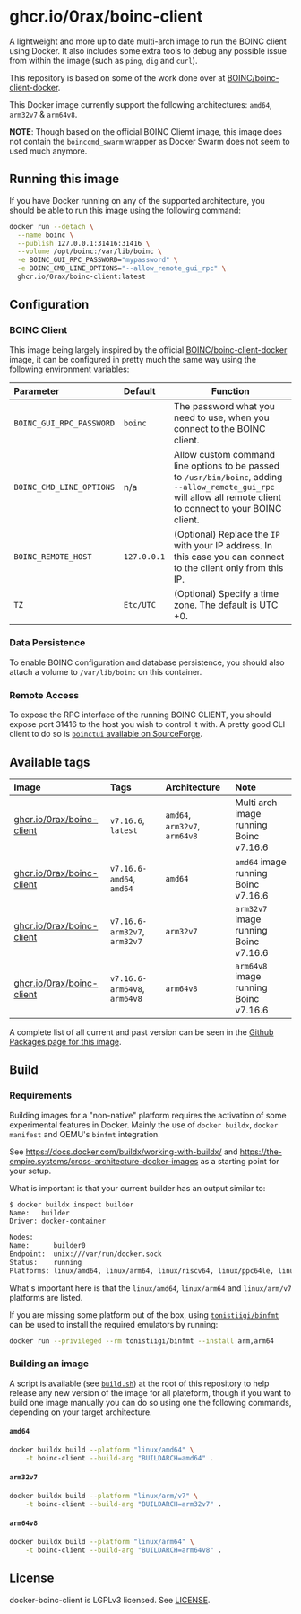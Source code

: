 # ghcr.io/0rax/boinc-client

A lightweight and more up to date multi-arch image to run the BOINC client using Docker. It also includes some extra tools to debug any possible issue from within the image (such as `ping`, `dig` and `curl`).

This repository is based on some of the work done over at [BOINC/boinc-client-docker](https://github.com/BOINC/boinc-client-docker).

This Docker image currently support the following architectures: `amd64`, `arm32v7` & `arm64v8`.

**NOTE**: Though based on the official BOINC Cliemt image, this image does not contain the `boinccmd_swarm` wrapper as Docker Swarm does not seem to used much anymore.

## Running this image

If you have Docker running on any of the supported architecture, you should be able to run this image using the following command:

```sh
docker run --detach \
  --name boinc \
  --publish 127.0.0.1:31416:31416 \
  --volume /opt/boinc:/var/lib/boinc \
  -e BOINC_GUI_RPC_PASSWORD="mypassword" \
  -e BOINC_CMD_LINE_OPTIONS="--allow_remote_gui_rpc" \
  ghcr.io/0rax/boinc-client:latest
```

## Configuration

### BOINC Client

This image being largely inspired by the official [BOINC/boinc-client-docker](https://github.com/BOINC/boinc-client-docker) image, it can be configured in pretty much the same way using the following environment variables:

| Parameter                | Default     | Function                                                                                                                                                          |
| :----------------------- | :---------- | ----------------------------------------------------------------------------------------------------------------------------------------------------------------- |
| `BOINC_GUI_RPC_PASSWORD` | `boinc`     | The password what you need to use, when you connect to the BOINC client.                                                                                          |
| `BOINC_CMD_LINE_OPTIONS` | n/a          | Allow custom command line options to be passed to `/usr/bin/boinc`, adding `--allow_remote_gui_rpc` will allow all remote client to connect to your BOINC client. |
| `BOINC_REMOTE_HOST`      | `127.0.0.1` | (Optional) Replace the `IP` with your IP address. In this case you can connect to the client only from this IP.                                                   |
| `TZ`                     | `Etc/UTC`   | (Optional) Specify a time zone. The default is UTC +0.                                                                                                            |

### Data Persistence

To enable BOINC configuration and database persistence, you should also attach a volume to `/var/lib/boinc` on this container.

### Remote Access

To expose the RPC interface of the running BOINC CLIENT, you should expose port 31416 to the host you wish to control it with. A pretty good CLI client to do so is [`boinctui` available on SourceForge](https://sourceforge.net/projects/boinctui/).

## Available tags

| Image                                                                                              | Tags                         | Architecture                  | Note                                       |
| :------------------------------------------------------------------------------------------------- | :--------------------------- | :---------------------------- | :----------------------------------------- |
| [ghcr.io/0rax/boinc-client](https://github.com/users/0rax/packages/container/package/boinc-client) |  `v7.16.6`, `latest`          | `amd64`, `arm32v7`, `arm64v8` | Multi arch image running Boinc v7.16.6     |
| [ghcr.io/0rax/boinc-client](https://github.com/users/0rax/packages/container/boinc-client/312755)  |  `v7.16.6-amd64`, `amd64`     | `amd64`                       | `amd64` image running Boinc v7.16.6        |
| [ghcr.io/0rax/boinc-client](https://github.com/users/0rax/packages/container/boinc-client/312761)  | `v7.16.6-arm32v7`, `arm32v7` | `arm32v7`                     | `arm32v7` image running Boinc v7.16.6 |
| [ghcr.io/0rax/boinc-client](https://github.com/users/0rax/packages/container/boinc-client/312766)  | `v7.16.6-arm64v8`, `arm64v8` | `arm64v8`                     | `arm64v8` image running Boinc v7.16.6 |

A complete list of all current and past version can be seen in the [Github Packages page for this image](https://github.com/users/0rax/packages/container/package/boinc-client).

## Build

### Requirements

Building images for a "non-native" platform requires the activation of some experimental features in Docker. Mainly the use of `docker buildx`, `docker manifest` and QEMU's `binfmt` integration.

See https://docs.docker.com/buildx/working-with-buildx/ and https://the-empire.systems/cross-architecture-docker-images as a starting point for your setup.

What is important is that your current builder has an output similar to:

```txt
$ docker buildx inspect builder
Name:   builder
Driver: docker-container

Nodes:
Name:      builder0
Endpoint:  unix:///var/run/docker.sock
Status:    running
Platforms: linux/amd64, linux/arm64, linux/riscv64, linux/ppc64le, linux/s390x, linux/386, linux/arm/v7, linux/arm/v6
```

What's important here is that the `linux/amd64`, `linux/arm64` and `linux/arm/v7` platforms are listed.

If you are missing some platform out of the box, using [`tonistiigi/binfmt`](https://github.com/tonistiigi/binfmt) can be used to install the required emulators by running:

```sh
docker run --privileged --rm tonistiigi/binfmt --install arm,arm64
```

### Building an image

A script is available (see [`build.sh`](build.sh)) at the root of this repository to help release any new version of the image for all plateform, though if you want to build one image manually you can do so using one the following commands, depending on your target architecture.

#### `amd64`

```sh
docker buildx build --platform "linux/amd64" \
    -t boinc-client --build-arg "BUILDARCH=amd64" .
```

#### `arm32v7`

```sh
docker buildx build --platform "linux/arm/v7" \
    -t boinc-client --build-arg "BUILDARCH=arm32v7" .
```

#### `arm64v8`

```sh
docker buildx build --platform "linux/arm64" \
    -t boinc-client --build-arg "BUILDARCH=arm64v8" .
```

## License

docker-boinc-client is LGPLv3 licensed. See [LICENSE](LICENSE).
